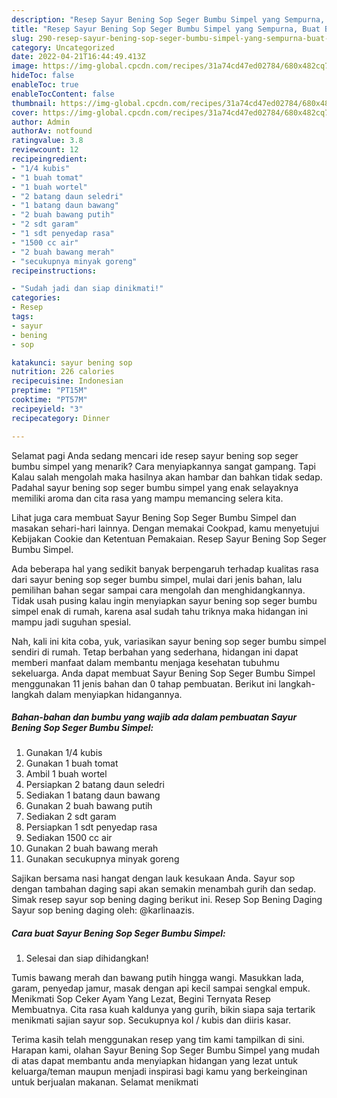 ```yaml
---
description: "Resep Sayur Bening Sop Seger Bumbu Simpel yang Sempurna, Buat Buka Puasa Bisa Manjain Lidah"
title: "Resep Sayur Bening Sop Seger Bumbu Simpel yang Sempurna, Buat Buka Puasa Bisa Manjain Lidah"
slug: 290-resep-sayur-bening-sop-seger-bumbu-simpel-yang-sempurna-buat-buka-puasa-bisa-manjain-lidah
category: Uncategorized
date: 2022-04-21T16:44:49.413Z
image: https://img-global.cpcdn.com/recipes/31a74cd47ed02784/680x482cq70/sayur-bening-sop-seger-bumbu-simpel-foto-resep-utama.jpg
hideToc: false
enableToc: true
enableTocContent: false
thumbnail: https://img-global.cpcdn.com/recipes/31a74cd47ed02784/680x482cq70/sayur-bening-sop-seger-bumbu-simpel-foto-resep-utama.jpg
cover: https://img-global.cpcdn.com/recipes/31a74cd47ed02784/680x482cq70/sayur-bening-sop-seger-bumbu-simpel-foto-resep-utama.jpg
author: Admin
authorAv: notfound
ratingvalue: 3.8
reviewcount: 12
recipeingredient:
- "1/4 kubis"
- "1 buah tomat"
- "1 buah wortel"
- "2 batang daun seledri"
- "1 batang daun bawang"
- "2 buah bawang putih"
- "2 sdt garam"
- "1 sdt penyedap rasa"
- "1500 cc air"
- "2 buah bawang merah"
- "secukupnya minyak goreng"
recipeinstructions:

- "Sudah jadi dan siap dinikmati!"
categories:
- Resep
tags:
- sayur
- bening
- sop

katakunci: sayur bening sop 
nutrition: 226 calories
recipecuisine: Indonesian
preptime: "PT15M"
cooktime: "PT57M"
recipeyield: "3"
recipecategory: Dinner

---
```



Selamat pagi Anda sedang mencari ide resep sayur bening sop seger bumbu simpel yang menarik? Cara menyiapkannya sangat gampang. Tapi Kalau salah mengolah maka hasilnya akan hambar dan bahkan tidak sedap. Padahal sayur bening sop seger bumbu simpel yang enak selayaknya memiliki aroma dan cita rasa yang mampu memancing selera kita.


Lihat juga cara membuat Sayur Bening Sop Seger Bumbu Simpel dan masakan sehari-hari lainnya. Dengan memakai Cookpad, kamu menyetujui Kebijakan Cookie dan Ketentuan Pemakaian. Resep Sayur Bening Sop Seger Bumbu Simpel.

Ada beberapa hal yang sedikit banyak berpengaruh terhadap kualitas rasa dari sayur bening sop seger bumbu simpel, mulai dari jenis bahan, lalu pemilihan bahan segar sampai cara mengolah dan menghidangkannya. Tidak usah pusing kalau ingin menyiapkan sayur bening sop seger bumbu simpel enak di rumah, karena asal sudah tahu triknya maka hidangan ini mampu jadi suguhan spesial.


Nah, kali ini kita coba, yuk, variasikan sayur bening sop seger bumbu simpel sendiri di rumah. Tetap berbahan yang sederhana, hidangan ini dapat memberi manfaat dalam membantu menjaga kesehatan tubuhmu sekeluarga. Anda dapat membuat Sayur Bening Sop Seger Bumbu Simpel menggunakan 11 jenis bahan dan 0 tahap pembuatan. Berikut ini langkah-langkah dalam menyiapkan hidangannya.

<!--inarticleads1-->

##### Bahan-bahan dan bumbu yang wajib ada dalam pembuatan Sayur Bening Sop Seger Bumbu Simpel:

1. Gunakan 1/4 kubis
1. Gunakan 1 buah tomat
1. Ambil 1 buah wortel
1. Persiapkan 2 batang daun seledri
1. Sediakan 1 batang daun bawang
1. Gunakan 2 buah bawang putih
1. Sediakan 2 sdt garam
1. Persiapkan 1 sdt penyedap rasa
1. Sediakan 1500 cc air
1. Gunakan 2 buah bawang merah
1. Gunakan secukupnya minyak goreng


Sajikan bersama nasi hangat dengan lauk kesukaan Anda. Sayur sop dengan tambahan daging sapi akan semakin menambah gurih dan sedap. Simak resep sayur sop bening daging berikut ini. Resep Sop Bening Daging Sayur sop bening daging oleh: @karlinaazis. 

<!--inarticleads2-->

##### Cara buat Sayur Bening Sop Seger Bumbu Simpel:


1. Selesai dan siap dihidangkan!

Tumis bawang merah dan bawang putih hingga wangi. Masukkan lada, garam, penyedap jamur, masak dengan api kecil sampai sengkal empuk. Menikmati Sop Ceker Ayam Yang Lezat, Begini Ternyata Resep Membuatnya. Cita rasa kuah kaldunya yang gurih, bikin siapa saja tertarik menikmati sajian sayur sop. Secukupnya kol / kubis dan diiris kasar. 

Terima kasih telah menggunakan resep yang tim kami tampilkan di sini. Harapan kami, olahan Sayur Bening Sop Seger Bumbu Simpel yang mudah di atas dapat membantu anda menyiapkan hidangan yang lezat untuk keluarga/teman maupun menjadi inspirasi bagi kamu yang berkeinginan untuk berjualan makanan. Selamat menikmati
